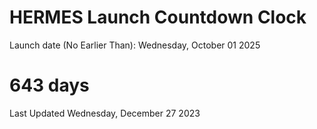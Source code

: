 # HERMES Launch Countdown Clock

Launch date (No Earlier Than): Wednesday, October 01 2025
# 643 days

Last Updated Wednesday, December 27 2023